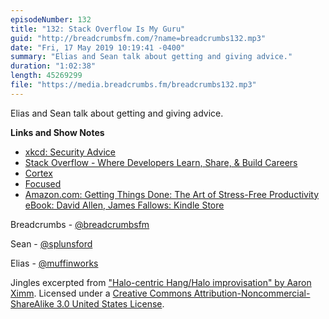 ```yaml
---
episodeNumber: 132
title: "132: Stack Overflow Is My Guru"
guid: "http://breadcrumbsfm.com/?name=breadcrumbs132.mp3"
date: "Fri, 17 May 2019 10:19:41 -0400"
summary: "Elias and Sean talk about getting and giving advice."
duration: "1:02:38"
length: 45269299
file: "https://media.breadcrumbs.fm/breadcrumbs132.mp3"
---
```

Elias and Sean talk about getting and giving advice.

**Links and Show Notes**
- [xkcd: Security Advice](https://www.xkcd.com/1820/)
- [Stack Overflow - Where Developers Learn, Share, & Build Careers](https://stackoverflow.com/)
- [Cortex](https://www.relay.fm/cortex)
- [Focused](https://www.relay.fm/focused)
- [Amazon.com: Getting Things Done: The Art of Stress-Free Productivity eBook: David Allen, James Fallows: Kindle Store](http://www.amazon.com/dp/B00KWG9M2E/?tag=breadcrumbsfm-20)

Breadcrumbs - [@breadcrumbsfm](https://twitter.com/breadcrumbsfm)

Sean - [@splunsford](https://twitter.com/splunsford)

Elias - [@muffinworks](https://twitter.com/muffinworks)

Jingles excerpted from ["Halo-centric Hang/Halo improvisation" by Aaron Ximm](http://freemusicarchive.org/music/aaron_ximm/handpans_and_the_hang/). Licensed under a [Creative Commons Attribution-Noncommercial-ShareAlike 3.0 United States License](http://creativecommons.org/licenses/by-nc-sa/3.0/us/).
